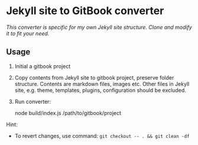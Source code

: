 # Jekyll site to GitBook converter

_This converter is specific for my own Jekyll site structure.
Clone and modify it to fit your need._

## Usage

1. Initial a gitbook project
1. Copy contents from Jekyll site to gitbook project, preserve folder structure.
   Contents are markdown files, images etc. Other files in Jekyll site, e.g.
   theme, templates, plugins, configuration should be excluded.
1. Run converter:

    node build/index.js /path/to/gitbook/project

Hint:

- To revert changes, use command: `git checkout -- . && git clean -df`

